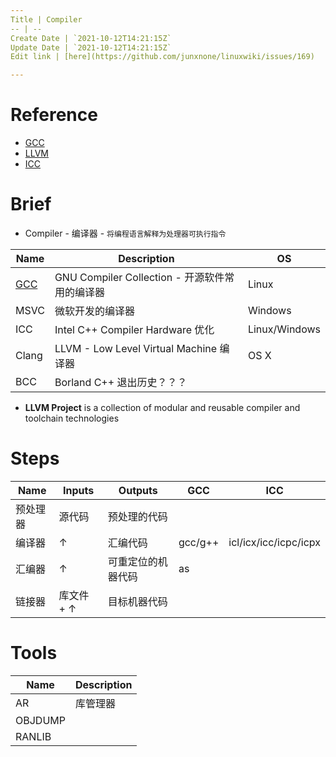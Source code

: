 ```yaml
---
Title | Compiler
-- | --
Create Date | `2021-10-12T14:21:15Z`
Update Date | `2021-10-12T14:21:15Z`
Edit link | [here](https://github.com/junxnone/linuxwiki/issues/169)

---
```

# Reference
- [GCC](https://gcc.gnu.org/)
- [LLVM](https://llvm.org/)
- [ICC](https://software.intel.com/content/www/us/en/develop/documentation/cpp-compiler-developer-guide-and-reference/top.html)

# Brief
- Compiler - 编译器 - `将编程语言解释为处理器可执行指令`


Name | Description | OS 
-- | -- | --
[GCC](/GCC) | GNU Compiler Collection - 开源软件常用的编译器 | Linux
MSVC | 微软开发的编译器 | Windows
ICC | Intel C++ Compiler Hardware 优化 | Linux/Windows
Clang | LLVM - Low Level Virtual Machine 编译器  | OS X
BCC | Borland C++ 退出历史？？？

- **LLVM Project** is a collection of modular and reusable compiler and toolchain technologies

# Steps

Name | Inputs | Outputs | GCC | ICC
-- | -- | -- | -- | -- 
预处理器 | 源代码 | 预处理的代码
编译器 | ↑ | 汇编代码 | gcc/g++ | icl/icx/icc/icpc/icpx
汇编器 | ↑ | 可重定位的机器代码 | as |
链接器 | 库文件 + ↑ | 目标机器代码


# Tools 

Name | Description
-- | --
AR | 库管理器
OBJDUMP |
RANLIB |

